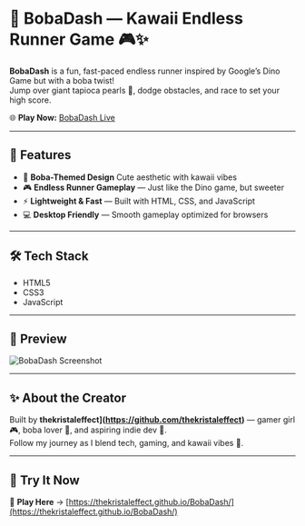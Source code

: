 # 🧋 BobaDash — Kawaii Endless Runner Game 🎮✨
**BobaDash** is a fun, fast-paced endless runner inspired by Google’s Dino Game but with a boba twist!  
Jump over giant tapioca pearls 🧋, dodge obstacles, and race to set your high score.  

🌐 **Play Now:** [BobaDash Live](https://thekristaleffect.github.io/BobaDash/)  

---

## 🎨 Features
- 🧋 **Boba-Themed Design** Cute aesthetic with kawaii vibes  
- 🎮 **Endless Runner Gameplay** — Just like the Dino game, but sweeter  
- ⚡ **Lightweight & Fast** — Built with HTML, CSS, and JavaScript  
- 💻 **Desktop Friendly** — Smooth gameplay optimized for browsers  

---

## 🛠️ Tech Stack
- HTML5  
- CSS3  
- JavaScript  

---

## 📸 Preview
![BobaDash Screenshot](./preview.png)

---

## ✨ About the Creator
Built by **thekristaleffect](https://github.com/thekristaleffect)** — gamer girl 🎮, boba lover 🧋, and aspiring indie dev 🌌.  
Follow my journey as I blend tech, gaming, and kawaii vibes 💜.  

---

## 🚀 Try It Now  
🔗 **Play Here** → [https://thekristaleffect.github.io/BobaDash/](https://thekristaleffect.github.io/BobaDash/)  
